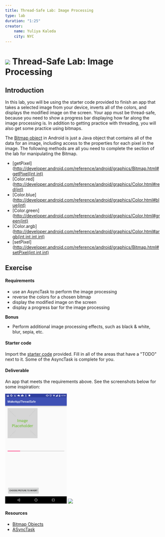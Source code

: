 ```yaml
---
title: Thread-Safe Lab: Image Processing
type: lab
duration: "1:25"
creator:
    name: Yuliya Kaleda
    city: NYC
---
```


# ![](https://ga-dash.s3.amazonaws.com/production/assets/logo-9f88ae6c9c3871690e33280fcf557f33.png) Thread-Safe Lab: Image Processing

## Introduction


In this lab, you will be using the starter code provided to finish an app that takes a selected image from your device, inverts all of the colors, and displays the modified image on the screen. Your app must be thread-safe, because you need to show a progress bar displaying how far along the image processing is. In addition to getting practice with threading, you will also get some practice using bitmaps.  

The [Bitmap object](http://developer.android.com/reference/android/graphics/Bitmap.html) in Android is just a Java object that contains all of the data for an image, including access to the properties for each pixel in the image. The following methods are all you need to complete the section of the lab for manipulating the Bitmap.

- [getPixel](http://developer.android.com/reference/android/graphics/Bitmap.html#getPixel(int,int)
- [Color.red](http://developer.android.com/reference/android/graphics/Color.html#red(int)
- [Color.blue](http://developer.android.com/reference/android/graphics/Color.html#blue(int)
- [Color.green](http://developer.android.com/reference/android/graphics/Color.html#green(int)
- [Color.argb](http://developer.android.com/reference/android/graphics/Color.html#argb(int,int,int,int)
- [setPixel](http://developer.android.com/reference/android/graphics/Bitmap.html#setPixel(int,int,int)

## Exercise

#### Requirements

- use an AsyncTask to perform the image processing
- reverse the colors for a chosen bitmap
- display the modified image on the screen
- display a progress bar for the image processing

**Bonus**

- Perform additional image processing effects, such as black & white, blur, sepia, etc.

#### Starter code

Import the [starter code](starter-code) provided.  Fill in all of the areas that have a "TODO" next to it. Some of the AsyncTask is complete for you.

#### Deliverable

An app that meets the requirements above. See the screenshots below for some inspiration:

<p>
  <img src="./screenshots/screen1.png" width="200"/>
  <img src="./screenshots/screen2.png" width="200"/>
</p>

#### Resources

- [Bitmap Objects](https://developer.android.com/reference/android/graphics/Bitmap.html)
- [ASyncTask](https://developer.android.com/reference/android/os/AsyncTask.html)
